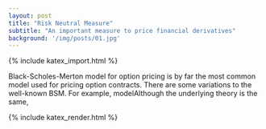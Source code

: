 ```yaml
---
layout: post
title: "Risk Neutral Measure"
subtitle: "An important measure to price financial derivatives"
background: '/img/posts/01.jpg'
---
```


{% include katex_import.html %}

Black-Scholes-Merton model for option pricing is by far the most common model used for pricing option contracts. There are some variations to the well-known BSM. For example, modelAlthough the underlying theory is the same,


{% include katex_render.html %}
